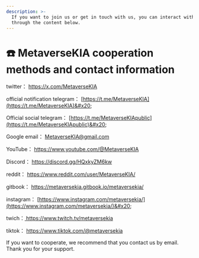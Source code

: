 ```yaml
---
description: >-
  If you want to join us or get in touch with us, you can interact with us
  through the content below.
---
```


# ☎️ MetaverseKIA cooperation methods and contact information

twitter： [https://x.com/MetaverseKIA ](https://x.com/MetaverseKIA)

official notification telegram： [https://t.me/MetaverseKIA](https://t.me/MetaverseKIA)&#x20;

Official social telegram： [https://t.me/MetaverseKIApublic](https://t.me/MetaverseKIApublic)&#x20;

Google email： MetaverseKIA@gmail.com&#x20;

YouTube： [https://www.youtube.com/@MetaverseKIA ](https://www.youtube.com/@MetaverseKIA)

Discord： [https://discord.gg/HQxkyZM6kw ](https://discord.gg/HQxkyZM6kw)

reddit： [https://www.reddit.com/user/MetaverseKIA/ ](https://www.reddit.com/user/MetaverseKIA/)

gitbook： [https://metaversekia.gitbook.io/metaversekia/ ](https://metaversekia.gitbook.io/metaversekia/)

instagram： [https://www.instagram.com/metaversekia/](https://www.instagram.com/metaversekia/)&#x20;

twich：[ https://www.twitch.tv/metaversekia ](https://www.twitch.tv/metaversekia)

tiktok： [https://www.tiktok.com/@metaversekia ](https://www.tiktok.com/@metaversekia)





If you want to cooperate, we recommend that you contact us by email. Thank you for your support.
